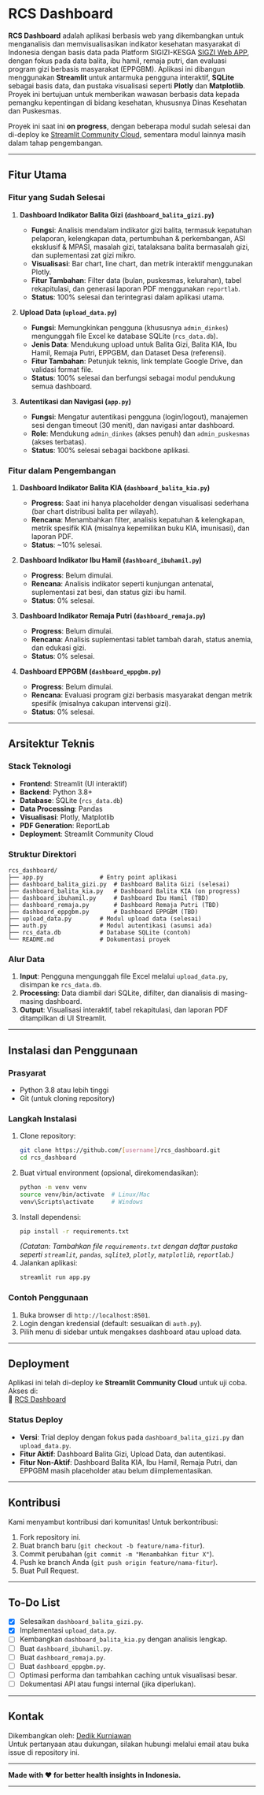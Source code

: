 # RCS Dashboard

**RCS Dashboard** adalah aplikasi berbasis web yang dikembangkan untuk menganalisis dan memvisualisasikan indikator kesehatan masyarakat di Indonesia dengan basis data pada Platform SIGIZI-KESGA [SIGZI Web APP](https://sigizikesga.kemkes.go.id/login_sisfo/), dengan fokus pada data balita, ibu hamil, remaja putri, dan evaluasi program gizi berbasis masyarakat (EPPGBM). Aplikasi ini dibangun menggunakan **Streamlit** untuk antarmuka pengguna interaktif, **SQLite** sebagai basis data, dan pustaka visualisasi seperti **Plotly** dan **Matplotlib**. Proyek ini bertujuan untuk memberikan wawasan berbasis data kepada pemangku kepentingan di bidang kesehatan, khususnya Dinas Kesehatan dan Puskesmas.

Proyek ini saat ini **on progress**, dengan beberapa modul sudah selesai dan di-deploy ke [Streamlit Community Cloud](https://streamlit.io/cloud), sementara modul lainnya masih dalam tahap pengembangan.

---

## **Fitur Utama**

### **Fitur yang Sudah Selesai**
1. **Dashboard Indikator Balita Gizi (`dashboard_balita_gizi.py`)**
   - **Fungsi**: Analisis mendalam indikator gizi balita, termasuk kepatuhan pelaporan, kelengkapan data, pertumbuhan & perkembangan, ASI eksklusif & MPASI, masalah gizi, tatalaksana balita bermasalah gizi, dan suplementasi zat gizi mikro.
   - **Visualisasi**: Bar chart, line chart, dan metrik interaktif menggunakan Plotly.
   - **Fitur Tambahan**: Filter data (bulan, puskesmas, kelurahan), tabel rekapitulasi, dan generasi laporan PDF menggunakan `reportlab`.
   - **Status**: 100% selesai dan terintegrasi dalam aplikasi utama.

2. **Upload Data (`upload_data.py`)**
   - **Fungsi**: Memungkinkan pengguna (khususnya `admin_dinkes`) mengunggah file Excel ke database SQLite (`rcs_data.db`).
   - **Jenis Data**: Mendukung upload untuk Balita Gizi, Balita KIA, Ibu Hamil, Remaja Putri, EPPGBM, dan Dataset Desa (referensi).
   - **Fitur Tambahan**: Petunjuk teknis, link template Google Drive, dan validasi format file.
   - **Status**: 100% selesai dan berfungsi sebagai modul pendukung semua dashboard.

3. **Autentikasi dan Navigasi (`app.py`)**
   - **Fungsi**: Mengatur autentikasi pengguna (login/logout), manajemen sesi dengan timeout (30 menit), dan navigasi antar dashboard.
   - **Role**: Mendukung `admin_dinkes` (akses penuh) dan `admin_puskesmas` (akses terbatas).
   - **Status**: 100% selesai sebagai backbone aplikasi.

### **Fitur dalam Pengembangan**
1. **Dashboard Indikator Balita KIA (`dashboard_balita_kia.py`)**
   - **Progress**: Saat ini hanya placeholder dengan visualisasi sederhana (bar chart distribusi balita per wilayah).
   - **Rencana**: Menambahkan filter, analisis kepatuhan & kelengkapan, metrik spesifik KIA (misalnya kepemilikan buku KIA, imunisasi), dan laporan PDF.
   - **Status**: ~10% selesai.

2. **Dashboard Indikator Ibu Hamil (`dashboard_ibuhamil.py`)**
   - **Progress**: Belum dimulai.
   - **Rencana**: Analisis indikator seperti kunjungan antenatal, suplementasi zat besi, dan status gizi ibu hamil.
   - **Status**: 0% selesai.

3. **Dashboard Indikator Remaja Putri (`dashboard_remaja.py`)**
   - **Progress**: Belum dimulai.
   - **Rencana**: Analisis suplementasi tablet tambah darah, status anemia, dan edukasi gizi.
   - **Status**: 0% selesai.

4. **Dashboard EPPGBM (`dashboard_eppgbm.py`)**
   - **Progress**: Belum dimulai.
   - **Rencana**: Evaluasi program gizi berbasis masyarakat dengan metrik spesifik (misalnya cakupan intervensi gizi).
   - **Status**: 0% selesai.

---

## **Arsitektur Teknis**

### **Stack Teknologi**
- **Frontend**: Streamlit (UI interaktif)
- **Backend**: Python 3.8+
- **Database**: SQLite (`rcs_data.db`)
- **Data Processing**: Pandas
- **Visualisasi**: Plotly, Matplotlib
- **PDF Generation**: ReportLab
- **Deployment**: Streamlit Community Cloud

### **Struktur Direktori**
```
rcs_dashboard/
├── app.py                # Entry point aplikasi
├── dashboard_balita_gizi.py  # Dashboard Balita Gizi (selesai)
├── dashboard_balita_kia.py   # Dashboard Balita KIA (on progress)
├── dashboard_ibuhamil.py     # Dashboard Ibu Hamil (TBD)
├── dashboard_remaja.py       # Dashboard Remaja Putri (TBD)
├── dashboard_eppgbm.py       # Dashboard EPPGBM (TBD)
├── upload_data.py        # Modul upload data (selesai)
├── auth.py               # Modul autentikasi (asumsi ada)
├── rcs_data.db           # Database SQLite (contoh)
└── README.md             # Dokumentasi proyek
```

### **Alur Data**
1. **Input**: Pengguna mengunggah file Excel melalui `upload_data.py`, disimpan ke `rcs_data.db`.
2. **Processing**: Data diambil dari SQLite, difilter, dan dianalisis di masing-masing dashboard.
3. **Output**: Visualisasi interaktif, tabel rekapitulasi, dan laporan PDF ditampilkan di UI Streamlit.

---

## **Instalasi dan Penggunaan**

### **Prasyarat**
- Python 3.8 atau lebih tinggi
- Git (untuk cloning repository)

### **Langkah Instalasi**
1. Clone repository:
   ```bash
   git clone https://github.com/[username]/rcs_dashboard.git
   cd rcs_dashboard
   ```
2. Buat virtual environment (opsional, direkomendasikan):
   ```bash
   python -m venv venv
   source venv/bin/activate  # Linux/Mac
   venv\Scripts\activate     # Windows
   ```
3. Install dependensi:
   ```bash
   pip install -r requirements.txt
   ```
   *(Catatan: Tambahkan file `requirements.txt` dengan daftar pustaka seperti `streamlit`, `pandas`, `sqlite3`, `plotly`, `matplotlib`, `reportlab`.)*
4. Jalankan aplikasi:
   ```bash
   streamlit run app.py
   ```

### **Contoh Penggunaan**
1. Buka browser di `http://localhost:8501`.
2. Login dengan kredensial (default: sesuaikan di `auth.py`).
3. Pilih menu di sidebar untuk mengakses dashboard atau upload data.

---

## **Deployment**

Aplikasi ini telah di-deploy ke **Streamlit Community Cloud** untuk uji coba. Akses di:  
🔗 [RCS Dashboard](https://rcs-dashboard-trial.streamlit.app/) 

### **Status Deploy**
- **Versi**: Trial deploy dengan fokus pada `dashboard_balita_gizi.py` dan `upload_data.py`.
- **Fitur Aktif**: Dashboard Balita Gizi, Upload Data, dan autentikasi.
- **Fitur Non-Aktif**: Dashboard Balita KIA, Ibu Hamil, Remaja Putri, dan EPPGBM masih placeholder atau belum diimplementasikan.

---

## **Kontribusi**

Kami menyambut kontribusi dari komunitas! Untuk berkontribusi:
1. Fork repository ini.
2. Buat branch baru (`git checkout -b feature/nama-fitur`).
3. Commit perubahan (`git commit -m "Menambahkan fitur X"`).
4. Push ke branch Anda (`git push origin feature/nama-fitur`).
5. Buat Pull Request.

---

## **To-Do List**
- [x] Selesaikan `dashboard_balita_gizi.py`.
- [x] Implementasi `upload_data.py`.
- [ ] Kembangkan `dashboard_balita_kia.py` dengan analisis lengkap.
- [ ] Buat `dashboard_ibuhamil.py`.
- [ ] Buat `dashboard_remaja.py`.
- [ ] Buat `dashboard_eppgbm.py`.
- [ ] Optimasi performa dan tambahkan caching untuk visualisasi besar.
- [ ] Dokumentasi API atau fungsi internal (jika diperlukan).

---

## **Kontak**
Dikembangkan oleh: [Dedik Kurniawan](mailto:dedik2urniawan@gmail.com)  
Untuk pertanyaan atau dukungan, silakan hubungi melalui email atau buka issue di repository ini.

---

**Made with ❤️ for better health insights in Indonesia.**

---

